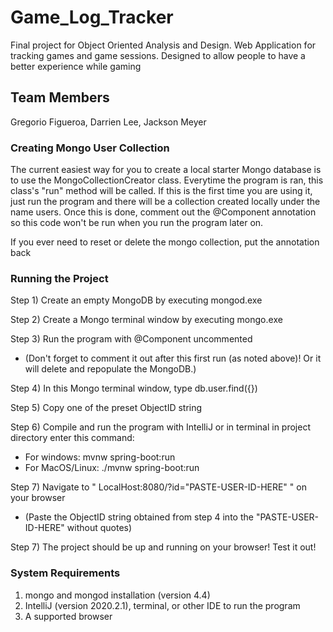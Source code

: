 # Game_Log_Tracker
Final project for Object Oriented Analysis and Design. Web Application for tracking games and game sessions. Designed to allow people to have a better experience while gaming

## Team Members
Gregorio Figueroa, Darrien Lee, Jackson Meyer

### Creating Mongo User Collection
The current easiest way for you to create a local starter Mongo database
is to use the MongoCollectionCreator class. Everytime the program is ran, this 
class's "run" method will be called. If this is the first time you are using it, 
just run the program and there will be a collection created locally under the name 
users. Once this is done, comment out the @Component annotation so this code won't be run 
when you run the program later on. 

If you ever need to reset or delete the mongo collection, put the annotation back  

### Running the Project
Step 1) Create an empty MongoDB by executing mongod.exe

Step 2) Create a Mongo terminal window by executing mongo.exe

Step 3) Run the program with @Component uncommented

- (Don't forget to comment it out after this first run (as noted above)! Or it will delete and repopulate the MongoDB.)

Step 4) In this Mongo terminal window, type db.user.find({})

Step 5) Copy one of the preset ObjectID string

Step 6) Compile and run the program with IntelliJ or in terminal in project directory enter this command:

 - For windows: mvnw spring-boot:run 
 - For MacOS/Linux: ./mvnw spring-boot:run

Step 7) Navigate to " LocalHost:8080/?id="PASTE-USER-ID-HERE" " on your browser

- (Paste the ObjectID string obtained from step 4 into the "PASTE-USER-ID-HERE" without quotes)

Step 7) The project should be up and running on your browser! Test it out!

### System Requirements
1. mongo and mongod installation (version 4.4)
2. IntelliJ (version 2020.2.1), terminal, or other IDE to run the program
3. A supported browser